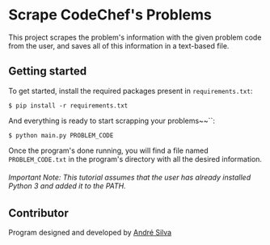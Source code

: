 # Scrape CodeChef's Problems

This project scrapes the problem's information with the given problem code from the user, and saves all of this information in a text-based file.

## Getting started

To get started, install the required packages present in `requirements.txt`:

	$ pip install -r requirements.txt

And everything is ready to start scrapping your problems~~``:

	$ python main.py PROBLEM_CODE

Once the program's done running, you will find a file named `PROBLEM_CODE.txt` in the program's directory with all the desired information.
###### Important Note: This tutorial assumes that the user has already installed Python 3 and added it to the PATH.

## Contributor
Program designed and developed by [André Silva](https://github.com/andre-silva-14)